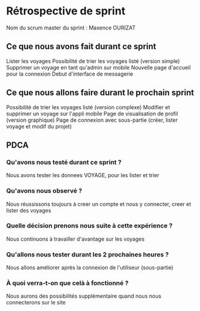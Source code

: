 # Rétrospective de sprint

Nom du scrum master du sprint : Maxence OURIZAT

## Ce que nous avons fait durant ce sprint
Lister les voyages
Possibilité de trier les voyages listé (version simple)
Supprimer un voyage en tant qu'admin sur mobile
Nouvelle page d'accueil pour la connexion
Debut d'interface de messagerie

## Ce que nous allons faire durant le prochain sprint
Possibilité de trier les voyages listé (version complexe)
Modifier et supprimer un voyage sur l'appli mobile
Page de visualisation de profil (version graphique)
Page de connexion avec sous-partie (créer, lister voyage et modif du projet)

## PDCA 
### Qu'avons nous testé durant ce sprint ? 
Nous avons tester les donnees VOYAGE, pour les lister et trier

### Qu'avons nous observé ? 
Nous réussissons toujours à creer un compte et nous y connecter, creer et lister des voyages

### Quelle décision prenons nous suite à cette expérience ? 
Nous continuons à travailler d'avantage sur les voyages

### Qu'allons nous tester durant les 2 prochaines heures ? 
Nous allons améliorer après la connexion de l'utiliseur (sous-partie)

### À quoi verra-t-on que celà à fonctionné ?
Nous aurons des possibilités supplémentaire quand nous nous connecterons sur le site

